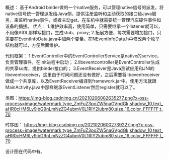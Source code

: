 概述：
    基于Android binder做的一个native服务，可以管理native信号的派发，将native信号统一管理派发给Java侧，提供注册监听和主动获取的接口给Java服务，来监听native事件，或者主动get。在车机中就需要统一管理汽车硬件事件如设备的插拔。
优点：
    1.维护效率高，使用简单，只需要继承一个listener就可以，不用像AIDL那样写接口，生成stub、proxy;
    2.拓展方便，每次需要增加接口，只需要在EventInfoData.java中加两个变量。在NEventInfoData.h中修改两个枚举结构就可以，方便后面维护。


代码框架：
    1.EventController中的EventControllerService是native的service，负责管理事件，在init进程中启动；
    2.libeventcontroller是EventController生成的共享so库，提供binder接口的；
    3.EventReceiver是Java测试应用和JNI的libeventreceiver，这里由于时间问题还没有做好，之后需要将libeventreceiver做成一个共享库，以及EventReceiver编译到framework.jar中。使用方法就跟MainActivity.java中那样继承EventListener然后register就可以了。

类图：https://img-blog.csdnimg.cn/20210206002635277.png?x-oss-process=image/watermark,type_ZmFuZ3poZW5naGVpdGk,shadow_10,text_aHR0cHM6Ly9ibG9nLmNzZG4ubmV0L1RlY2lubm80,size_16,color_FFFFFF,t_70

时序图：
https://img-blog.csdnimg.cn/20210206002739227.png?x-oss-process=image/watermark,type_ZmFuZ3poZW5naGVpdGk,shadow_10,text_aHR0cHM6Ly9ibG9nLmNzZG4ubmV0L1RlY2lubm80,size_16,color_FFFFFF,t_70


设计图在代码中有。
